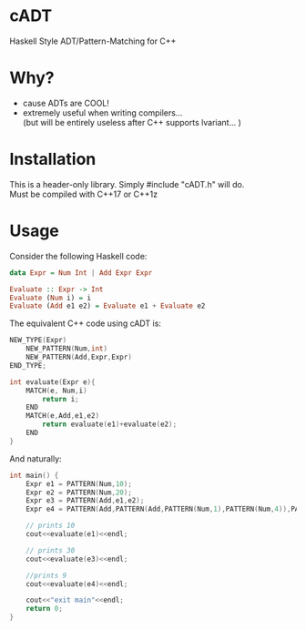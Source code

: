 # cADT
Haskell Style ADT/Pattern-Matching for C++

# Why?
* cause ADTs are COOL!
* extremely useful when writing compilers... <br />
(but will be entirely useless after C++ supports lvariant... )

# Installation
This is a header-only library. Simply #include "cADT.h" will do.  <br />
Must be compiled with C++17 or C++1z

# Usage
Consider the following Haskell code:
```Haskell
data Expr = Num Int | Add Expr Expr

Evaluate :: Expr -> Int
Evaluate (Num i) = i
Evaluate (Add e1 e2) = Evaluate e1 + Evaluate e2
```

The equivalent C++ code using cADT is:
```C++
NEW_TYPE(Expr)
    NEW_PATTERN(Num,int)
    NEW_PATTERN(Add,Expr,Expr)
END_TYPE;

int evaluate(Expr e){
    MATCH(e, Num,i)
        return i;
    END
    MATCH(e,Add,e1,e2)
        return evaluate(e1)+evaluate(e2);
    END
}
```

And naturally:
```C++
int main() {
    Expr e1 = PATTERN(Num,10);
    Expr e2 = PATTERN(Num,20);
    Expr e3 = PATTERN(Add,e1,e2);
    Expr e4 = PATTERN(Add,PATTERN(Add,PATTERN(Num,1),PATTERN(Num,4)),PATTERN(Num,4));

    // prints 10
    cout<<evaluate(e1)<<endl;

    // prints 30
    cout<<evaluate(e3)<<endl;

    //prints 9
    cout<<evaluate(e4)<<endl;

    cout<<"exit main"<<endl;
    return 0;
}
```
